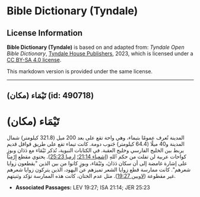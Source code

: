 # Bible Dictionary (Tyndale)

## License Information

**Bible Dictionary (Tyndale)** is based on and adapted from: _Tyndale Open Bible Dictionary_, [Tyndale House Publishers](https://tyndaleopenresources.com/), 2023, which is licensed under a [CC BY-SA 4.0 license](https://creativecommons.org/licenses/by-sa/4.0/legalcode.en).

This markdown version is provided under the same license.



--------------------------------

## تَيْمَاء (مكان) (id: 490718)

تَيْمَاء (مكان)
===============

المدينة تُعرف عمومًا بتيماء، وهي واحة تقع على بعد 200 ميل (321\.8 كيلومتر) شمال المدينة و40 ميلًا (64\.4 كيلومتر) جَنوب دومة. كانت تيماء تقع على طريق قوافل قديم يربط بين الخليج الفارسي وخليج العقبة. في الكتابات النبوية، تُذكر تَيْمَاء مع دَدَان وبوزٍ كواحات عربية لن تفلت من حكم ٱللهِ ([إشعياء 21:14؛](https://ref.ly/Isa21:14) [إرميا 25:23](https://ref.ly/Jer25:23)). يحتوي مقطع إِرْمِيَا على إشارة غامضة إلى أن سكان دَدَانَ، وتَيْمَاء، وبوزٍ كانوا من بين الذين "يقطعون زوايا شعرهم". كانت ممارسة قطع زوايا الشعر تميزهم عن اليهود، الذين يتركون زوايا شعرهم غير مقطوعة ([لاويين 19:27](https://ref.ly/Lev19:27)). مثل عدم الختان، كانت هذه الممارسة تؤكد وثنيتهم.

* **Associated Passages:** LEV 19:27; ISA 21:14; JER 25:23

